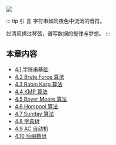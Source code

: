 ![](https://qcdn.itcharge.cn/images/20250923140327.png)

::: tip 引  言
字符串如同夜色中流淌的音符。

如清风拂过琴弦，谱写数据的旋律与梦想。
:::

## 本章内容

- [4.1 字符串基础](https://github.com/ITCharge/AlgoNote/tree/main/docs/04_string/04_01_string_basic.md)
- [4.2 Brute Force 算法](https://github.com/ITCharge/AlgoNote/tree/main/docs/04_string/04_02_string_brute_force.md)
- [4.3 Rabin Karp 算法](https://github.com/ITCharge/AlgoNote/tree/main/docs/04_string/04_03_string_rabin_karp.md)
- [4.4 KMP 算法](https://github.com/ITCharge/AlgoNote/tree/main/docs/04_string/04_04_string_kmp.md)
- [4.5 Boyer Moore 算法](https://github.com/ITCharge/AlgoNote/tree/main/docs/04_string/04_05_string_boyer_moore.md)
- [4.6 Horspool 算法](https://github.com/ITCharge/AlgoNote/tree/main/docs/04_string/04_06_string_horspool.md)
- [4.7 Sunday 算法](https://github.com/ITCharge/AlgoNote/tree/main/docs/04_string/04_07_string_sunday.md)
- [4.8 字典树](https://github.com/ITCharge/AlgoNote/tree/main/docs/04_string/04_08_trie.md)
- [4.9 AC 自动机](https://github.com/ITCharge/AlgoNote/tree/main/docs/04_string/04_09_ac_automaton.md)
- [4.10 后缀数组](https://github.com/ITCharge/AlgoNote/tree/main/docs/04_string/04_10_suffix_array.md)
